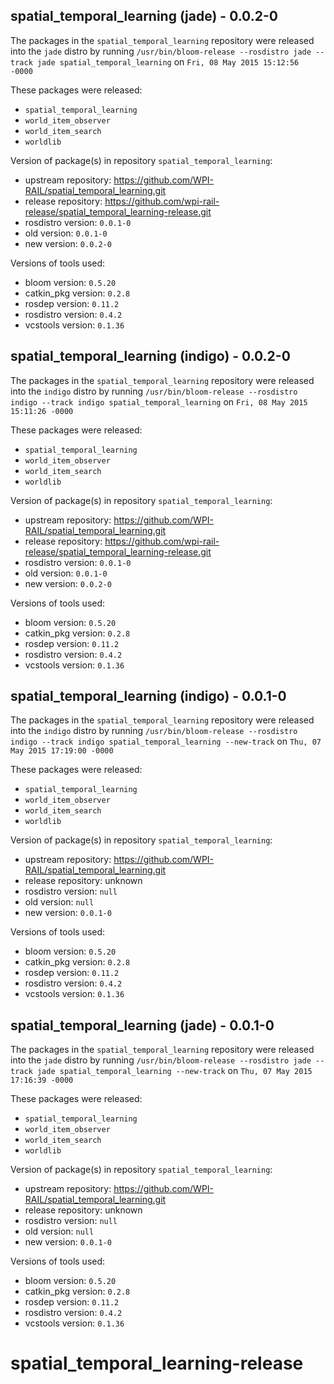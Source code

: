 ## spatial_temporal_learning (jade) - 0.0.2-0

The packages in the `spatial_temporal_learning` repository were released into the `jade` distro by running `/usr/bin/bloom-release --rosdistro jade --track jade spatial_temporal_learning` on `Fri, 08 May 2015 15:12:56 -0000`

These packages were released:
- `spatial_temporal_learning`
- `world_item_observer`
- `world_item_search`
- `worldlib`

Version of package(s) in repository `spatial_temporal_learning`:
- upstream repository: https://github.com/WPI-RAIL/spatial_temporal_learning.git
- release repository: https://github.com/wpi-rail-release/spatial_temporal_learning-release.git
- rosdistro version: `0.0.1-0`
- old version: `0.0.1-0`
- new version: `0.0.2-0`

Versions of tools used:
- bloom version: `0.5.20`
- catkin_pkg version: `0.2.8`
- rosdep version: `0.11.2`
- rosdistro version: `0.4.2`
- vcstools version: `0.1.36`


## spatial_temporal_learning (indigo) - 0.0.2-0

The packages in the `spatial_temporal_learning` repository were released into the `indigo` distro by running `/usr/bin/bloom-release --rosdistro indigo --track indigo spatial_temporal_learning` on `Fri, 08 May 2015 15:11:26 -0000`

These packages were released:
- `spatial_temporal_learning`
- `world_item_observer`
- `world_item_search`
- `worldlib`

Version of package(s) in repository `spatial_temporal_learning`:
- upstream repository: https://github.com/WPI-RAIL/spatial_temporal_learning.git
- release repository: https://github.com/wpi-rail-release/spatial_temporal_learning-release.git
- rosdistro version: `0.0.1-0`
- old version: `0.0.1-0`
- new version: `0.0.2-0`

Versions of tools used:
- bloom version: `0.5.20`
- catkin_pkg version: `0.2.8`
- rosdep version: `0.11.2`
- rosdistro version: `0.4.2`
- vcstools version: `0.1.36`


## spatial_temporal_learning (indigo) - 0.0.1-0

The packages in the `spatial_temporal_learning` repository were released into the `indigo` distro by running `/usr/bin/bloom-release --rosdistro indigo --track indigo spatial_temporal_learning --new-track` on `Thu, 07 May 2015 17:19:00 -0000`

These packages were released:
- `spatial_temporal_learning`
- `world_item_observer`
- `world_item_search`
- `worldlib`

Version of package(s) in repository `spatial_temporal_learning`:
- upstream repository: https://github.com/WPI-RAIL/spatial_temporal_learning.git
- release repository: unknown
- rosdistro version: `null`
- old version: `null`
- new version: `0.0.1-0`

Versions of tools used:
- bloom version: `0.5.20`
- catkin_pkg version: `0.2.8`
- rosdep version: `0.11.2`
- rosdistro version: `0.4.2`
- vcstools version: `0.1.36`


## spatial_temporal_learning (jade) - 0.0.1-0

The packages in the `spatial_temporal_learning` repository were released into the `jade` distro by running `/usr/bin/bloom-release --rosdistro jade --track jade spatial_temporal_learning --new-track` on `Thu, 07 May 2015 17:16:39 -0000`

These packages were released:
- `spatial_temporal_learning`
- `world_item_observer`
- `world_item_search`
- `worldlib`

Version of package(s) in repository `spatial_temporal_learning`:
- upstream repository: https://github.com/WPI-RAIL/spatial_temporal_learning.git
- release repository: unknown
- rosdistro version: `null`
- old version: `null`
- new version: `0.0.1-0`

Versions of tools used:
- bloom version: `0.5.20`
- catkin_pkg version: `0.2.8`
- rosdep version: `0.11.2`
- rosdistro version: `0.4.2`
- vcstools version: `0.1.36`


# spatial_temporal_learning-release
